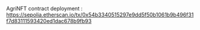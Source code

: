 AgriNFT contract deployment : https://sepolia.etherscan.io/tx/0x54b3340515297e9dd5f50b1061b9b496f31f7d83111593420ed1dac678b9fb93

